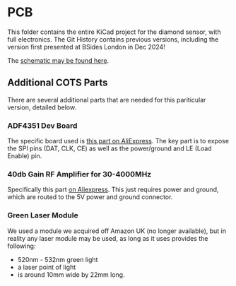 # PCB

This folder contains the entire KiCad project for the diamond sensor, with full electronics. The Git History contains previous versions, including the version first presented at BSides London in Dec 2024!

The [schematic may be found here](./DiamondGeezer.pdf).

## Additional COTS Parts

There are several additional parts that are needed for this pariticular version, detailed below.

### ADF4351 Dev Board

The specific board used is [this part on AliExpress](https://www.aliexpress.com/item/1005007023059785.html). The key part is to expose the SPI pins (DAT, CLK, CE) as well as the power/ground and LE (Load Enable) pin. 

### 40db Gain RF Amplifier for 30-4000MHz

Specifically this part [on Aliexpress](https://www.aliexpress.com/item/1005007300266660.html). This just requires power and ground, which are routed to the 5V power and ground connector. 

### Green Laser Module

We used a module we acquired off Amazon UK (no longer available), but in reality any laser module may be used, as long as it uses provides the following:

- 520nm - 532nm green light
- a laser point of light
- is around 10mm wide by 22mm long. 
